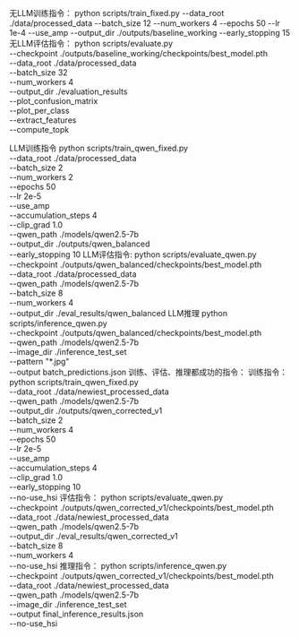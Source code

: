 无LLM训练指令：
python scripts/train_fixed.py --data_root ./data/processed_data --batch_size 12 --num_workers 4 --epochs 50 --lr 1e-4 --use_amp --output_dir ./outputs/baseline_working --early_stopping 15
无LLM评估指令：
python scripts/evaluate.py \
    --checkpoint ./outputs/baseline_working/checkpoints/best_model.pth \
    --data_root ./data/processed_data \
    --batch_size 32 \
    --num_workers 4 \
    --output_dir ./evaluation_results \
    --plot_confusion_matrix \
    --plot_per_class \
    --extract_features \
    --compute_topk

LLM训练指令
python scripts/train_qwen_fixed.py \
    --data_root ./data/processed_data \
    --batch_size 2 \
    --num_workers 2 \
    --epochs 50 \
    --lr 2e-5 \
    --use_amp \
    --accumulation_steps 4 \
    --clip_grad 1.0 \
    --qwen_path ./models/qwen2.5-7b \
    --output_dir ./outputs/qwen_balanced \
    --early_stopping 10
LLM评估指令:
python scripts/evaluate_qwen.py \
    --checkpoint ./outputs/qwen_balanced/checkpoints/best_model.pth \
    --data_root ./data/processed_data \
    --qwen_path ./models/qwen2.5-7b \
    --batch_size 8 \
    --num_workers 4 \
    --output_dir ./eval_results/qwen_balanced
LLM推理
python scripts/inference_qwen.py \
    --checkpoint ./outputs/qwen_balanced/checkpoints/best_model.pth \
    --qwen_path ./models/qwen2.5-7b \
    --image_dir ./inference_test_set \
    --pattern "*.jpg" \
    --output batch_predictions.json
训练、评估、推理都成功的指令：
训练指令：
python scripts/train_qwen_fixed.py \
    --data_root ./data/newiest_processed_data \
    --qwen_path ./models/qwen2.5-7b \
    --output_dir ./outputs/qwen_corrected_v1 \
    --batch_size 2 \
    --num_workers 4 \
    --epochs 50 \
    --lr 2e-5 \
    --use_amp \
    --accumulation_steps 4 \
    --clip_grad 1.0 \
    --early_stopping 10 \
    --no-use_hsi
评估指令：
python scripts/evaluate_qwen.py \
    --checkpoint ./outputs/qwen_corrected_v1/checkpoints/best_model.pth \
    --data_root ./data/newiest_processed_data \
    --qwen_path ./models/qwen2.5-7b \
    --output_dir ./eval_results/qwen_corrected_v1 \
    --batch_size 8 \
    --num_workers 4 \
    --no-use_hsi
推理指令：
python scripts/inference_qwen.py \
    --checkpoint ./outputs/qwen_corrected_v1/checkpoints/best_model.pth \
    --data_root ./data/newiest_processed_data \
    --qwen_path ./models/qwen2.5-7b \
    --image_dir ./inference_test_set \
    --output final_inference_results.json \
    --no-use_hsi


